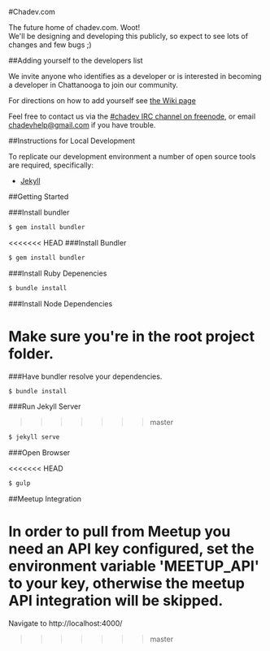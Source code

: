 #Chadev.com

The future home of chadev.com. Woot!  
We'll be designing and developing this publicly, so expect to see lots of changes and few bugs ;)

##Adding yourself to the developers list

We invite anyone who identifies as a developer or is interested in becoming a developer in Chattanooga to join our community.

For directions on how to add yourself see [the Wiki page](https://github.com/chadev/chadev.github.io/wiki/Adding-yourself-to-the-Devs-list)

Feel free to contact us via the [#chadev IRC channel on freenode](https://kiwiirc.com/client/irc.freenode.net/?nick=chadev-?#chadev), or email chadevhelp@gmail.com if you have trouble.

##Instructions for Local Development

To replicate our development environment a number of open source tools are required, specifically:

* [Jekyll](http://jekyllrb.com)

##Getting Started

###Install bundler

~~~ sh
$ gem install bundler
~~~

<<<<<<< HEAD
###Install Bundler

~~~ sh
$ gem install bundler
~~~

###Install Ruby Depenencies

~~~ sh
$ bundle install
~~~

###Install Node Dependencies

Make sure you're in the root project folder.
=======
###Have bundler resolve your dependencies.

~~~ sh
$ bundle install
~~~

###Run Jekyll Server
>>>>>>> master

~~~ sh
$ jekyll serve
~~~

###Open Browser

<<<<<<< HEAD
~~~ sh
$ gulp
~~~

##Meetup Integration

In order to pull from Meetup you need an API key configured, set the environment variable 'MEETUP_API' to your key, otherwise the meetup API integration will be skipped.
=======
Navigate to http://localhost:4000/
>>>>>>> master
